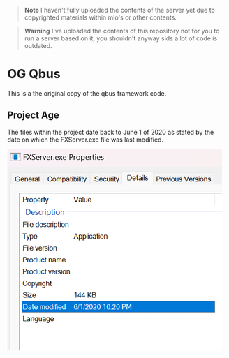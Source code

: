 > **Note** I haven't fully uploaded the contents of the server yet due to copyrighted materials within mlo's or other contents.

> **Warning** I've uploaded the contents of this repository not for you to run a server based on it, you shouldn't anyway sids a lot of code is outdated.

# OG Qbus
This is a the original copy of the qbus framework code.

## Project Age
The files within the project date back to June 1 of 2020 as stated by the date on which the FXServer.exe file was last modified.

![image](./images/image.png)
